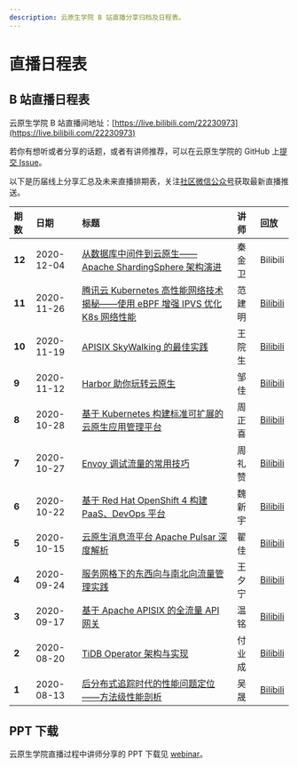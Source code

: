```yaml
---
description: 云原生学院 B 站直播分享归档及日程表。
---
```


# 直播日程表

## B 站直播日程表

云原生学院 B 站直播间地址：[https://live.bilibili.com/22230973](https://live.bilibili.com/22230973)

若你有想听或者分享的话题，或者有讲师推荐，可以在云原生学院的 GitHub 上[提交 Issue](https://github.com/cloudnativeto/academy/issues/new)。

以下是历届线上分享汇总及未来直播排期表，关注[社区微信公众号](https://cloudnative.to/contact/)获取最新直播推送。

| **期数** | **日期** | **标题** | **讲师** | **回放** |
| :--- | :--- | :--- | :--- | :--- |
| **12** | 2020-12-04 | [从数据库中间件到云原生——Apache ShardingSphere 架构演进](https://mp.weixin.qq.com/s/KvcIEYN9QvoncTEs5BnmDg) | 秦金卫 | Bilibili |
| **11** | 2020-11-26 | [腾讯云 Kubernetes 高性能网络技术揭秘——使用 eBPF 增强 IPVS 优化 K8s 网络性能](https://mp.weixin.qq.com/s/rhe7uPfupYiUlR3WFq17RA) | 范建明 | [Bilibili](https://www.bilibili.com/video/BV1tZ4y1G735) |
| **10** | 2020-11-19 | [APISIX SkyWalking 的最佳实践](https://mp.weixin.qq.com/s/pc_f3UrHt6MOf4o5jFeh4g) | 王院生 | [Bilibili](https://www.bilibili.com/video/BV1rA411x7vB) |
| **9** | 2020-11-12 | [Harbor 助你玩转云原生](https://mp.weixin.qq.com/s/9zuCVBaC9fXmHSdiqymT5Q) | 邹佳 | [Bilibili](https://www.bilibili.com/video/BV17y4y167dP) |
| **8** | 2020-10-28 | [基于 Kubernetes 构建标准可扩展的云原生应用管理平台](https://mp.weixin.qq.com/s/WFyvzKLCNzCe5dZ1IEKXJw) | 周正喜 | [Bilibili](https://www.bilibili.com/video/BV1r5411L7Qr) |
| **7** | 2020-10-27 | [Envoy 调试流量的常用技巧](https://mp.weixin.qq.com/s/he1QPcdPIm5IseoCMTaZaw) | 周礼赞 | [Bilibili](https://www.bilibili.com/video/BV1Qa411A7hF) |
| **6** | 2020-10-22 | [基于 Red Hat OpenShift 4 构建 PaaS、DevOps 平台](https://mp.weixin.qq.com/s/Mx2wbAvK4DVcHAz9olhO4A) | 魏新宇 | [Bilibili](https://www.bilibili.com/video/BV19p4y1k7yA) |
| **5** | 2020-10-15 | [云原生消息流平台 Apache Pulsar 深度解析](https://mp.weixin.qq.com/s/1Iq53A-WhWneBAQ2Jz0r_A) | 翟佳 | [Bilibili](https://www.bilibili.com/video/BV1tV41127PD/) |
| **4** | 2020-09-24 | [服务网格下的东西向与南北向流量管理实践](https://mp.weixin.qq.com/s/YMgIX7Swka6_viQ1lGErGg) | 王夕宁 | [Bilibili](https://www.bilibili.com/video/BV1Gp4y1Y7ex) |
| **3** | 2020-09-17 | [基于 Apache APISIX 的全流量 API 网关](https://mp.weixin.qq.com/s/p8__ZXzOANRD4RkmcuegXA) | 温铭 | [Bilibili](https://www.bilibili.com/video/BV1Gt4y1q7qC) |
| **2** | 2020-08-20 | [TiDB Operator 架构与实现](https://mp.weixin.qq.com/s/csvunkyScbzV1E3ypCTOZA) | 付业成 | [Bilibili](https://www.bilibili.com/video/BV1Zt4y1U74M) |
| **1** | 2020-08-13 | [后分布式追踪时代的性能问题定位——方法级性能剖析](https://mp.weixin.qq.com/s/-i-KP5JTd1mUiMMK0gVRDA) | 吴晟 | [Bilibili](https://www.bilibili.com/video/BV1D541187kC) |

## PPT 下载

云原生学院直播过程中讲师分享的 PPT 下载见 [webinar](https://github.com/cloudnativeto/academy/tree/master/webinar/)。

